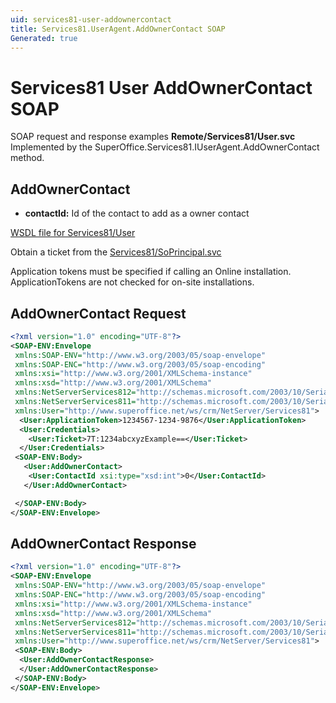 ```yaml
---
uid: services81-user-addownercontact
title: Services81.UserAgent.AddOwnerContact SOAP
Generated: true
---
```


# Services81 User AddOwnerContact SOAP

SOAP request and response examples **Remote/Services81/User.svc**
Implemented by the <see cref="M:SuperOffice.Services81.IUserAgent.AddOwnerContact">SuperOffice.Services81.IUserAgent.AddOwnerContact</see> method.

## AddOwnerContact



* **contactId:** Id of the contact to add as a owner contact



[WSDL file for Services81/User](../Services81-User.md)

Obtain a ticket from the [Services81/SoPrincipal.svc](../SoPrincipal/index.md)

Application tokens must be specified if calling an Online installation. ApplicationTokens are not checked for on-site installations.

## AddOwnerContact Request

```xml
<?xml version="1.0" encoding="UTF-8"?>
<SOAP-ENV:Envelope
 xmlns:SOAP-ENV="http://www.w3.org/2003/05/soap-envelope"
 xmlns:SOAP-ENC="http://www.w3.org/2003/05/soap-encoding"
 xmlns:xsi="http://www.w3.org/2001/XMLSchema-instance"
 xmlns:xsd="http://www.w3.org/2001/XMLSchema"
 xmlns:NetServerServices812="http://schemas.microsoft.com/2003/10/Serialization/Arrays"
 xmlns:NetServerServices811="http://schemas.microsoft.com/2003/10/Serialization/"
 xmlns:User="http://www.superoffice.net/ws/crm/NetServer/Services81">
  <User:ApplicationToken>1234567-1234-9876</User:ApplicationToken>
  <User:Credentials>
    <User:Ticket>7T:1234abcxyzExample==</User:Ticket>
  </User:Credentials>
 <SOAP-ENV:Body>
   <User:AddOwnerContact>
    <User:ContactId xsi:type="xsd:int">0</User:ContactId>
   </User:AddOwnerContact>

 </SOAP-ENV:Body>
</SOAP-ENV:Envelope>

```


## AddOwnerContact Response

```xml
<?xml version="1.0" encoding="UTF-8"?>
<SOAP-ENV:Envelope
 xmlns:SOAP-ENV="http://www.w3.org/2003/05/soap-envelope"
 xmlns:SOAP-ENC="http://www.w3.org/2003/05/soap-encoding"
 xmlns:xsi="http://www.w3.org/2001/XMLSchema-instance"
 xmlns:xsd="http://www.w3.org/2001/XMLSchema"
 xmlns:NetServerServices812="http://schemas.microsoft.com/2003/10/Serialization/Arrays"
 xmlns:NetServerServices811="http://schemas.microsoft.com/2003/10/Serialization/"
 xmlns:User="http://www.superoffice.net/ws/crm/NetServer/Services81">
 <SOAP-ENV:Body>
  <User:AddOwnerContactResponse>
  </User:AddOwnerContactResponse>
 </SOAP-ENV:Body>
</SOAP-ENV:Envelope>

```

